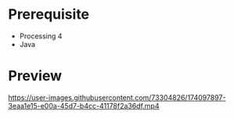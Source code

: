 # Prerequisite

- Processing 4
- Java

# Preview
https://user-images.githubusercontent.com/73304826/174097897-3eaa1e15-e00a-45d7-b4cc-41178f2a36df.mp4




